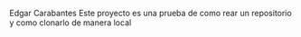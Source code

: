 Edgar Carabantes
Este proyecto es una prueba de como rear un repositorio y como clonarlo de manera local

